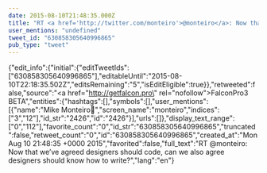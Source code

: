 ```yaml
---
date: 2015-08-10T21:48:35.000Z
title: "RT <a href='http://twitter.com/monteiro'>@monteiro</a>: Now that we’ve agreed designers should code, can we also agree designers should know how to write?″"
user_mentions: "undefined"
tweet_id: "630858305640996865"
pub_type: "tweet"
---
```

{"edit_info":{"initial":{"editTweetIds":["630858305640996865"],"editableUntil":"2015-08-10T22:18:35.502Z","editsRemaining":"5","isEditEligible":true}},"retweeted":false,"source":"<a href=\"http://getfalcon.pro\" rel=\"nofollow\">FalconPro3 BETA</a>","entities":{"hashtags":[],"symbols":[],"user_mentions":[{"name":"Mike Monteiro🌹","screen_name":"monteiro","indices":["3","12"],"id_str":"2426","id":"2426"}],"urls":[]},"display_text_range":["0","112"],"favorite_count":"0","id_str":"630858305640996865","truncated":false,"retweet_count":"0","id":"630858305640996865","created_at":"Mon Aug 10 21:48:35 +0000 2015","favorited":false,"full_text":"RT @monteiro: Now that we’ve agreed designers should code, can we also agree designers should know how to write?","lang":"en"}
